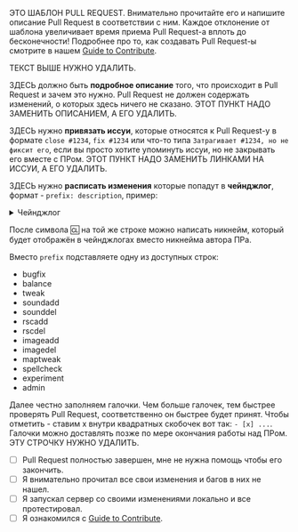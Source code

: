 ЭТО ШАБЛОН PULL REQUEST. Внимательно прочитайте его и напишите описание Pull Request в соответствии с ним. Каждое отклонение от шаблона увеличивает время приема Pull Request-а вплоть до бесконечности!
Подробнее про то, как создавать Pull Request-ы смотрите в нашем [Guide to Contribute](https://github.com/ChaoticOnyx/OnyxBay/blob/dev/docs/contributing.md).

ТЕКСТ ВЫШЕ НУЖНО УДАЛИТЬ.

ЗДЕСЬ должно быть **подробное описание** того, что происходит в Pull Request и зачем это нужно. Pull Request не должен содержать изменений, о которых здесь ничего не сказано. ЭТОТ ПУНКТ НАДО ЗАМЕНИТЬ ОПИСАНИЕМ, А ЕГО УДАЛИТЬ.

ЗДЕСЬ нужно **привязать иссуи**, которые относятся к Pull Request-у в формате `close #1234`, `fix #1234` или что-то типа `Затрагивает #1234, но не фиксит его`, если вы просто хотите упоминуть иссуи, но не закрывать его вместе с ПРом. ЭТОТ ПУНКТ НАДО ЗАМЕНИТЬ ЛИНКАМИ НА ИССУИ, А ЕГО УДАЛИТЬ.

ЗДЕСЬ нужно **расписать изменения** которые попадут в **чейнджлог**, формат - `prefix: description`, пример:

<details>
<summary>Чейнджлог</summary>

```yml
🆑
prefix: A summary of changes made.
/🆑
```

</details>

После символа 🆑 на той же строке можно написать никнейм, который будет отображён в чейнджлогах вместо никнейма автора ПРа.

Вместо `prefix` подставляете одну из доступных строк:

- bugfix
- balance
- tweak
- soundadd
- sounddel
- rscadd
- rscdel
- imageadd
- imagedel
- maptweak
- spellcheck
- experiment
- admin

Далее честно заполняем галочки. Чем больше галочек, тем быстрее проверять Pull Request, соответственно он быстрее будет принят. Чтобы отметить - ставим x внутри квадратных скобочек вот так: `- [x] ...`. Галочки можно доставлять позже по мере окончания работы над ПРом. ЭТУ СТРОЧКУ НУЖНО УДАЛИТЬ.

- [ ] Pull Request полностью завершен, мне не нужна помощь чтобы его закончить.
- [ ] Я внимательно прочитал все свои изменения и багов в них не нашел.
- [ ] Я запускал сервер со своими изменениями локально и все протестировал.
- [ ] Я ознакомился c [Guide to Contribute](https://github.com/ChaoticOnyx/OnyxBay/blob/dev/docs/contributing.md).
